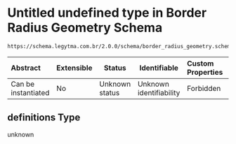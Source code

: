 # Untitled undefined type in Border Radius Geometry Schema

```txt
https://schema.legytma.com.br/2.0.0/schema/border_radius_geometry.schema.json#/definitions
```




| Abstract            | Extensible | Status         | Identifiable            | Custom Properties | Additional Properties | Access Restrictions | Defined In                                                                                                  |
| :------------------ | ---------- | -------------- | ----------------------- | :---------------- | --------------------- | ------------------- | ----------------------------------------------------------------------------------------------------------- |
| Can be instantiated | No         | Unknown status | Unknown identifiability | Forbidden         | Allowed               | none                | [border_radius_geometry.schema.json\*](../schema/border_radius_geometry.schema.json) |

## definitions Type

unknown
